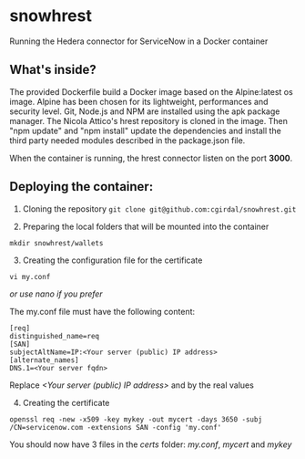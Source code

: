 # snowhrest
Running the Hedera connector for ServiceNow in a Docker container

## What's inside?

The provided Dockerfile build a Docker image based on the Alpine:latest os image. Alpine has been chosen for its lightweight, performances and security level.
Git, Node.js and NPM are installed using the apk package manager.
The Nicola Attico's hrest repository is cloned in the image.
Then "npm update" and "npm install" update the dependencies and install the third party needed modules described in the package.json file. 

When the container is running, the hrest connector listen on the port **3000**.

## Deploying the container:

1. Cloning the repository
`git clone git@github.com:cgirdal/snowhrest.git`

2. Preparing the local folders that will be mounted into the container
```mkdir snowhrest/certs
mkdir snowhrest/wallets
```

3. Creating the configuration file for the certificate
```cd snowhrest/certs
vi my.conf
```
*or use nano if you prefer*

The my.conf file must have the following content:
```
[req]
distinguished_name=req
[SAN]
subjectAltName=IP:<Your server (public) IP address>
[alternate_names]
DNS.1=<Your server fqdn>
```
Replace *<Your server (public) IP address>* and *<Your server fqdn>* by the real values

4. Creating the certificate
```openssl genrsa -out mykey 2048
openssl req -new -x509 -key mykey -out mycert -days 3650 -subj /CN=servicenow.com -extensions SAN -config 'my.conf'
```
You should now have 3 files in the *certs* folder: *my.conf*, *mycert* and *mykey*



